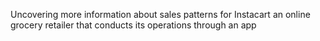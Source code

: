 Uncovering more information about sales patterns for Instacart an online grocery retailer that conducts its operations through an app
